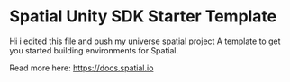 # Spatial Unity SDK Starter Template
Hi i edited this file and push my universe spatial project
A template to get you started building environments for Spatial.

Read more here: https://docs.spatial.io
